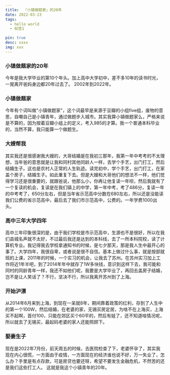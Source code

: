 ```yaml
---
title:  『小镇做题家』的20年
date: 2022-03-23
tags:
  - hello world
  - 标签1

pin: true
desc: xxxx
img: xxx
---
```


### 小镇做题家的20年
    
今年是我大学毕业的第10个年头。加上高中大学初中，差不多10年的读书时光，一晃离开爸妈身边都20年过去了。
2002年到2022年。
### 小镇做题家
今年有个词叫做"小镇做题家"，这个词最早是来源于豆瓣的小组five组，废物的意思，自嘲自己是小镇青年，通过做题步入城市。其实我算小镇做题家么，严格来说是不算的，因为按着豆瓣小组上的定义，考入985的才算。我一个普通本科毕业的，当然不算，我只能算一个做题生。
### 大嫂帮我
其实我还是很感谢我大嫂的，大哥结婚是在我初三那年，我第一年中考考的不太理想，当年爸的意思就是让我和同村其他同龄人一样，去学个手艺，出门打工，然后结婚生子。这也是农村人正常的人生轨迹。读完初中，学个手艺，出门打工，在家盖个房子，结婚生子。如此重复下去。但是大嫂和大哥他们的想法不一样，他们觉得学习还是很重要的，就跟爸说，他那么小，你再让他复读一年呗，然后我就有了一个复读的机会，复读是在我们镇上的中学，第一年中考，考了486分，复读一年的中考考了，650分左右，但是当年省示范高中分数在680左右，所以还是没能读我们公费的省示范高中，最后去了我们市示范高中，公费的。一年学费1000出头。
### 高中三年大学四年
高中三年印象很深的是，由于我们学校是市示范高中，生源也不是很好，所以在我们县城名声就不太好，不过最后我还是达到的本科线，去了一所本科院校，读了计算机专业。我记得我去学校拿通知书的时候，是七夕那天，那是我人生中最开心的事了。大学四年，我很自卑，或者说是很不自信。基本上做过什么事，就是按部就班的上课，2011年的时候，一个实习的机会，让我去了苏州。在苏州实习加上工作将近1年半吧，到了2014年年中就存了1W多块钱，意识到这样下去，我可能和同村的同龄青年一样，我还不如他们呢，我要是大学毕业了，再回去盖房子结婚，岂不是让人笑话了？不行，坚决不行，所以我离开苏州到了上海。
### 开始沪漂
从2014年6月来到上海，到现在一呆就8年，期间靠着政策的红利，存到了人生中的第一个100W，然后结婚，在老婆的家，无锡买房定居，为啥不在上海买，上海买不起啊，首付100，只能在郊区买个60平的，然后有娃了，还不知道啥情况呢，所以就去了无锡买，最起码老婆的家人还能照顾下。
### 娶妻生子
现在是2022年7月份，前天周五的时候，去医院检查了下，老婆怀孕了，其实我现在内心很慌，一方面由于疫情，一方面现在的经济谁也说不好，万一失业了，怎么办？手里是有点存款，可是房贷也要还呀，希望不要发生金融危机，不然苦的还是我们这些打工人。
这就是我这个小镇青年的20年。
